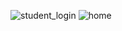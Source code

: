 
![student_login](https://user-images.githubusercontent.com/87408797/126411446-45209606-43c0-4474-93c5-fb8c6e545df5.PNG)
![home](https://user-images.githubusercontent.com/87408797/126411492-df054b10-866d-4567-8852-130f6d932baa.PNG)

